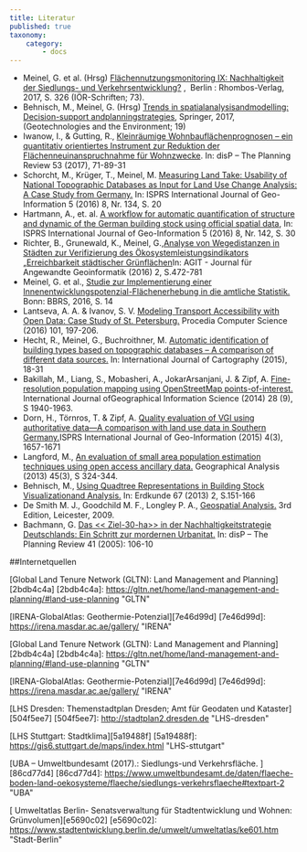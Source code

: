 ```yaml
---
title: Literatur
published: true
taxonomy:
    category:
        - docs
---
```


* Meinel, G. et al. (Hrsg) [Flächennutzungsmonitoring IX: Nachhaltigkeit der Siedlungs- und Verkehrsentwicklung?](https://www.ioer.de/fileadmin/internet/IOER_schriften/IOER_Schriften_67_DFNS_VII_A.pdf) ,  Berlin : Rhombos-Verlag, 2017, S. 326 (IÖR-Schriften; 73). 
* Behnisch, M., Meinel, G. (Hrsg) [Trends in spatialanalysisandmodelling: Decision-support andplanningstrategies](https://doi.org/10.1007/978-3-319-52522-8), Springer, 2017, (Geotechnologies and the Environment; 19)
* Iwanow, I., & Gutting, R., [Kleinräumige Wohnbauflächenprognosen – ein quantitativ orientiertes Instrument zur Reduktion der Flächenneuinanspruchnahme für Wohnzwecke](https://www.tandfonline.com/doi/full/10.1080/02513625.2017.1414496"). In: disP – The Planning Review 53 (2017), 71-89-31
* Schorcht, M., Krüger, T., Meinel, M. [Measuring Land Take: Usability of National Topographic Databases as Input for Land Use Change Analysis: A Case Study from Germany.](http://www.mdpi.com/2220-9964/5/8/134/htm) In: ISPRS International Journal of Geo-Information 5 (2016) 8, Nr. 134, S. 20
* Hartmann, A., et. al. [A workflow for automatic quantification of structure and dynamic of the German building stock using official spatial data](http://www.mdpi.com/2220-9964/5/8/142), In: ISPRS International Journal of Geo-Information 5 (2016) 8, Nr. 142, S. 30
* Richter, B., Grunewald, K., Meinel, G.,[Analyse von Wegedistanzen in Städten zur Verifizierung des Ökosystemleistungsindikators „Erreichbarkeit städtischer Grünflächen](http://gispoint.de/fileadmin/user_upload/paper_gis_open/AGIT_2016/537622063.pdf)In: AGIT - Journal für Angewandte Geoinformatik (2016) 2, S.472-781
* Meinel, G. et al.,  [Studie zur Implementierung einer Innenentwicklungspotenzial-Flächenerhebung in die amtliche Statistik.](http://www.bbsr.bund.de/BBSR/DE/Veroeffentlichungen/BBSROnline/2016/bbsr-online-02-2016-dl.pdf?__blob=publicationFile&v=2) Bonn: BBRS, 2016, S. 14
* Lantseva, A. A. & Ivanov, S. V. [Modeling Transport Accessibility with Open Data: Case Study of St. Petersburg.](https://www.sciencedirect.com/science/article/pii/S1877050916326916) Procedia Computer Science (2016) 101, 197-206.
* Hecht, R., Meinel, G., Buchroithner, M. [Automatic identification of building types based on topographic databases – A comparison of different data sources.](https://www.tandfonline.com/doi/full/10.1080/23729333.2015.1055644) In: International Journal of Cartography (2015), 18-31
* Bakillah, M., Liang, S., Mobasheri, A., JokarArsanjani, J. & Zipf, A. [Fine-resolution population mapping using OpenStreetMap points-of-interest.](https://www.tandfonline.com/doi/abs/10.1080/13658816.2014.909045?src=recsys&journalCode=tgis20) International Journal ofGeographical Information Science (2014) 28 (9), S 1940-1963.
* Dorn, H., Törnros, T. & Zipf, A. [Quality evaluation of VGI using authoritative data—A comparison with land use data in Southern Germany.](http://www.mdpi.com/2220-9964/4/3/1657/htm)ISPRS International Journal of Geo-Information (2015) 4(3), 1657-1671
* Langford, M., [An evaluation of small area population estimation techniques using open access ancillary data.](https://onlinelibrary.wiley.com/doi/abs/10.1111/gean.12012) Geographical Analysis (2013) 45(3), S 324-344.
* Behnisch, M., [Using Quadtree Representations in Building Stock Visualizationand Analysis.](https://www2.ioer.de/recherche/pdf/2013_behnisch_erdkunde.pdf) In: Erdkunde 67 (2013) 2, S.151-166 
* De Smith M. J., Goodchild M. F., Longley P. A., [Geospatial Analysis.](http://discovery.ucl.ac.uk/49154/) 3rd Edition, Leicester, 2009.
* Bachmann, G. [Das << Ziel-30-ha>> in der Nachhaltigkeitstrategie Deutschlands: Ein Schritt zur mordernen Urbanitat.](https://www.tandfonline.com/doi/pdf/10.1080/02513625.2005.10556914?needAccess=true) In: disP – The Planning Review 41 (2005): 106-10

##Internetquellen

[Global Land Tenure Network (GLTN): Land Management and Planning][2bdb4c4a] 
[2bdb4c4a]: https://gltn.net/home/land-management-and-planning/#land-use-planning "GLTN"

[IRENA-GlobalAtlas: Geothermie-Potenzial][7e46d99d]
[7e46d99d]: https://irena.masdar.ac.ae/gallery/ "IRENA"

[Global Land Tenure Network (GLTN): Land Management and Planning][2bdb4c4a]
[2bdb4c4a]: https://gltn.net/home/land-management-and-planning/#land-use-planning "GLTN"

[IRENA-GlobalAtlas: Geothermie-Potenzial][7e46d99d]
[7e46d99d]: https://irena.masdar.ac.ae/gallery/ "IRENA"

[LHS Dresden: Themenstadtplan Dresden; Amt für Geodaten und Kataster][504f5ee7]
[504f5ee7]: http://stadtplan2.dresden.de "LHS-dresden"

[LHS Stuttgart: Stadtklima][5a19488f]
[5a19488f]: https://gis6.stuttgart.de/maps/index.html "LHS-sttutgart"

[UBA – Umweltbundesamt (2017).: Siedlungs-und Verkehrsfläche. ][86cd77d4]
[86cd77d4]: https://www.umweltbundesamt.de/daten/flaeche-boden-land-oekosysteme/flaeche/siedlungs-verkehrsflaeche#textpart-2 "UBA"

[  Umweltatlas Berlin- Senatsverwaltung für Stadtentwicklung und Wohnen: Grünvolumen][e5690c02]
[e5690c02]: https://www.stadtentwicklung.berlin.de/umwelt/umweltatlas/ke601.htm "Stadt-Berlin"

